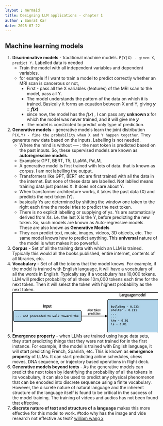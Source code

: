 ```yaml
---
layout : mermaid
title: Designing LLM applications - chapter 1 
author : Samrat Kar
date: 2025-07-22 
---
```


## Machine learning models 

1. **Discriminative models** - traditional machine models. `P(Y|X) - given X, predict Y.` Labelled data is needed
    - Train the model with all independent variables and dependent variables. 
    - for example if I want to train a model to predict correctly whether an MRI scan is cancerous or not, 
      - First - pass all the X variables (features) of the MRI scan to the model, pass all Y. 
      - The model understands the pattern of the data on which it is trained. Basically it forms an equation between X and Y, giving **$y=f(x)$**
      - since now, the model has the $f(x)$ , I can pass any **unknown x** for which the model was never trained, and it will give me **$y$**
      - The model is constricted to predict only type of prediction. 
2. **Generative models** - generative models learn the joint distribution `P(X,Y) - fine the probability when X and Y happen together`. They generate new data based on the inputs. Labelling is not needed. 
   - Where the mind is without --- : the next token is predicted based on the past inputs. So, these supervised models are known as **autoregressive models**.
   - Examples: GPT, BERT, T5, LLaMA, PaLM,
   - A generative model is first trained with lots of data. that is known as corpus. I am not labelling the output. 
   - Transformers like GPT, BERT etc are first trained with all the data in the internet. But none of these data are labelled. Not lablled means training data just passes X. It does not care about Y. 
   - When transformer architecture works, it takes the past data (X) and predicts the next token (Y).
   - basically Ys are determined by shifting the window one token to the right each time the model tries to predict the next token. 
   - There is no explicit labelling or supplying of ys. Ys are automatically derived from Xs. i.e. the last X is the Y, before predicting the new token. So, such models are known as Auto-regressive models. These are also known as **Generative Models**
   - They can predict text, music, images, videos, 3D objects, etc. The same model knows how to predict anything. This **universal** nature of the model is what makes it so powerful.
3. **Corpus** - Set of all the training data with which an LLM is trained. Typically this would all the books published, entire internet, contents of all libraries, etc. 
4. **Vocabulary** - Set of all the tokens that the model knows. For example, if the model is trained with English language, it will have a vocabulary of all the words in English. Typically say if a vocabulary has 10,000 tokens. LLM will predict probability of all these 10m,000 tokens each time for the next token. Then it will select the token with highest probability as the next token.
![](/assets/books/building-llm-apps/predicting-nxt-token.png)
5. **Emergence property** - when LLMs are trained using huge data sets, they start predicting things that they were not trained for in the first instance. For example, if the model is trained with English language, it will start predicting French, Spanish, etc. This is known as **emergence property** of LLMs. It can start predicting airline schedules, chess moves, DNA sequence, or trajectory based operations in flight deck. 
6. **Generative models beyond texts** - As the generative models can predict the next token by identifying the probability of all the tokens in its vocabulary, it can also be used to predict any physical phenomenon that can be encoded into discrete sequence using a finite vocabulary. However, the discrete nature of natural language and the inherent structure of the language itself is found to be critical in the success of the model training. The training of videos and audios has not been found that effective. 
7. **discrete nature of text and structure of a language** makes this more effective for this model to work. #todo why has the image and vide research not effective as text? [william wang x](https://x.com/WilliamWangNLP/status/1835040381668675747)
   